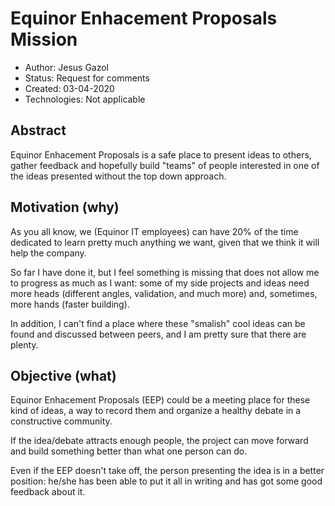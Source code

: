 # Equinor Enhacement Proposals Mission


- Author: Jesus Gazol
- Status: Request for comments
- Created: 03-04-2020
- Technologies: Not applicable

## Abstract

Equinor Enhacement Proposals is a safe place to present ideas to others, 
gather feedback and hopefully build "teams" of people interested in one
 of the ideas presented without the top down approach.

## Motivation (why)

As you all know, we (Equinor IT employees) can have 20% of the time 
dedicated to learn pretty much anything we want, given that we think 
it will help the company. 

So far I have done it, but I feel something is missing that does not allow me 
to progress as much as I want:
some of my side projects and ideas need more heads (different angles,
 validation, and much more) and, sometimes, more hands (faster building).

In addition, I can't find a place where these "smalish" cool ideas can be 
found and discussed between peers, and I am pretty sure that there are plenty.


## Objective (what)

Equinor Enhacement Proposals (EEP) could be a meeting place for these 
kind of ideas, a way to record them and organize a healthy debate 
in a constructive community.

If the idea/debate attracts enough people, the project can
 move forward and build something better than what one person can do.

Even if the EEP doesn't take off, the person presenting the idea is 
in a better position: he/she has been able to put it all in writing 
and has got some good feedback about it.




